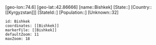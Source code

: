 ﻿---
location: [42.86666,74.6]
mapzoom: [7,12] 
mapmarker: city 
type: City
tags:
- geo/City


SpocWebEntityId: 35933
isDeleted: false
confidential: public

---
[geo-lon::74.6]
[geo-lat::42.86666]
[name::Bishkek]
[State::]
[Country::[[Kyrgyzstan]]]
[StateId::]
[Population::]
[Unknown::32]


```leaflet
id: Bishkek
coordinates: [[Bishkek]]
markerFile: [[Bishkek]]
defaultZoom: 11 
maxZoom: 18
```
